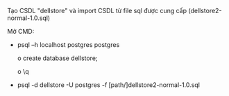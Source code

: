 Tạo CSDL  "dellstore" và import CSDL từ file sql được cung cấp (dellstore2-normal-1.0.sql) 

Mở CMD:
- psql –h localhost postgres postgres
  
  o create database dellstore;
  
  o \q 
- psql -d dellstore -U postgres -f [path/]dellstore2-normal-1.0.sql 
